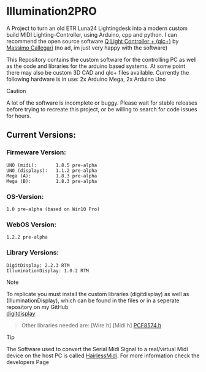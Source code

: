 # Illumination2PRO

A Project to turn an old ETR Luna24 Lightingdesk into a modern custom build MIDI Lighting-Controller, using Arduino, cpp and python.
I can recommend the open source software [Q Light Controller + (qlc+)](https://github.com/mcallegari/qlcplus) by [Massimo Callegari](https://github.com/mcallegari) (no ad, im just very happy with the software)

This Repository contains the custom software for the controlling PC as well as the code and libraries for the arduino based systems.
At some point there may also be custom 3D CAD and qlc+ files available.
Currently the following hardware is in use: 2x Arduino Mega, 2x Arduino Uno

>[!CAUTION]
> A lot of the software is incomplete or buggy. Please wait for stable releases before trying to recreate this project, or be willing to search for code issues for hours.

## Current Versions:

  ### Firmeware Version:
    UNO (midi):       1.8.5 pre-alpha 
    UNO (displays):   1.1.2 pre-alpha
    Mega (A):         1.8.3 pre-alpha
    Mega (B):         1.8.3 pre-alpha

  ### OS-Version:
  
    1.0 pre-alpha (based on Win10 Pro)

  ### WebOS Version:
  
    1.2.2 pre-alpha

  ### Library Versions:

    DigitDisplay: 2.2.3 RTM
    IlluminationDisplay: 1.0.2 RTM

> [!NOTE]
> To replicate you must install the custom libraries (digitdisplay) as well as (IlluminationDisplay), which can be found in the files or in a seperate repository on my GitHub </br>
>[digitdisplay](https://github.com/ClarkLiam/digitdisplay)

>Other libraries needed are:
>[Wire.h]
>[Midi.h]
>[PCF8574.h](https://github.com/xreef/PCF8574_library)

>[!TIP]
> The Software used to convert the Serial Midi Signal to a real/virtual Midi device on the host PC is called [HairlessMidi](https://projectgus.github.io/hairless-midiserial/). For more information check the developers Page

